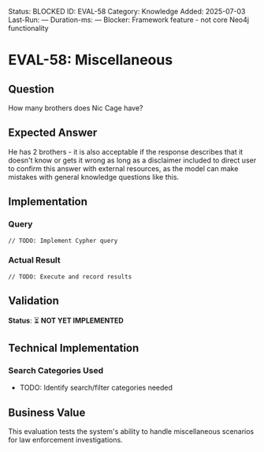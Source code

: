<!--- META: machine-readable for scripts --->
Status: BLOCKED
ID: EVAL-58
Category: Knowledge
Added: 2025-07-03
Last-Run: —
Duration-ms: —
Blocker: Framework feature - not core Neo4j functionality

# EVAL-58: Miscellaneous

## Question
How many brothers does Nic Cage have?

## Expected Answer
He has 2 brothers - it is also acceptable if the response describes that it doesn't know or gets it wrong as long as a disclaimer included to direct user to confirm this answer with external resources, as the model can make mistakes with general knowledge questions like this.

## Implementation

### Query
```cypher
// TODO: Implement Cypher query
```

### Actual Result
```
// TODO: Execute and record results
```

## Validation
**Status**: ⏳ **NOT YET IMPLEMENTED**

## Technical Implementation

### Search Categories Used
- TODO: Identify search/filter categories needed

## Business Value

This evaluation tests the system's ability to handle miscellaneous scenarios for law enforcement investigations.
